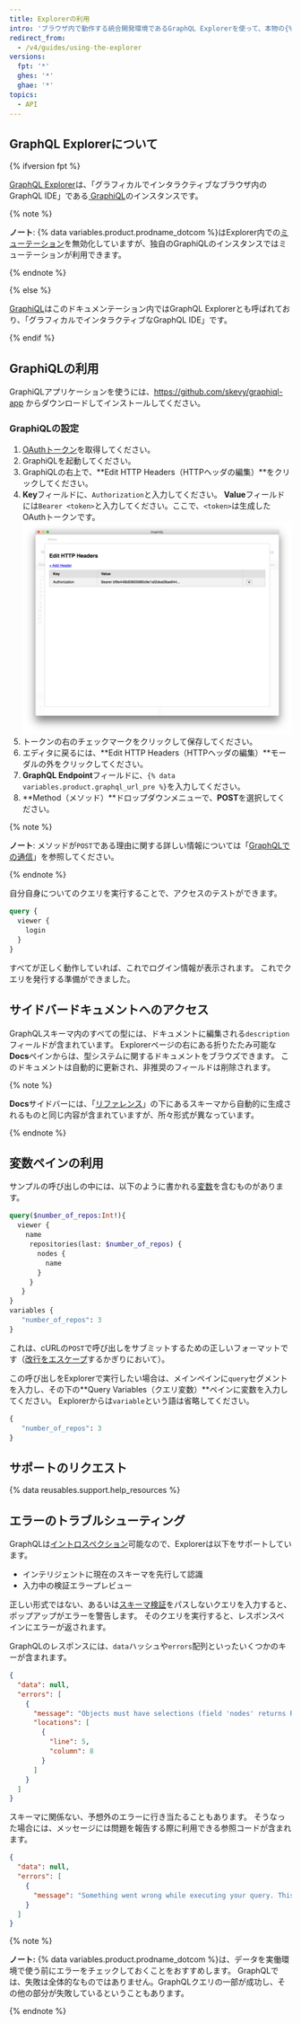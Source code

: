 ```yaml
---
title: Explorerの利用
intro: 'ブラウザ内で動作する統合開発環境であるGraphQL Explorerを使って、本物の{% data variables.product.prodname_dotcom %}のデータに対してクエリを実行できます。GraphQL Explorerには、ドキュメント、シンタックスハイライト、検証エラーが含まれています。'
redirect_from:
  - /v4/guides/using-the-explorer
versions:
  fpt: '*'
  ghes: '*'
  ghae: '*'
topics:
  - API
---
```


## GraphQL Explorerについて

{% ifversion fpt %}

[GraphQL Explorer](/graphql/overview/explorer)は、「グラフィカルでインタラクティブなブラウザ内のGraphQL IDE」である[ GraphiQL](https://github.com/graphql/graphiql)のインスタンスです。

{% note %}

**ノート**: {% data variables.product.prodname_dotcom %}はExplorer内での[ミューテーション](/graphql/reference/mutations)を無効化していますが、独自のGraphiQLのインスタンスではミューテーションが利用できます。

{% endnote %}

{% else %}

[ GraphiQL](https://github.com/graphql/graphiql)はこのドキュメンテーション内ではGraphQL Explorerとも呼ばれており、「グラフィカルでインタラクティブなGraphQL IDE」です。

{% endif %}

## GraphiQLの利用

GraphiQLアプリケーションを使うには、https://github.com/skevy/graphiql-app からダウンロードしてインストールしてください。

### GraphiQLの設定

1. [OAuthトークン](/graphql/guides/forming-calls-with-graphql#authenticating-with-graphql)を取得してください。
1. GraphiQLを起動してください。
1. GraphiQLの右上で、**Edit HTTP Headers（HTTPヘッダの編集）**をクリックしてください。
1. **Key**フィールドに、`Authorization`と入力してください。 **Value**フィールドには`Bearer <token>`と入力してください。ここで、`<token>`は生成したOAuthトークンです。 ![graphiqlのヘッダー](/assets/images/developer/graphiql-headers.png)
1. トークンの右のチェックマークをクリックして保存してください。
1. エディタに戻るには、**Edit HTTP Headers（HTTPヘッダの編集）**モーダルの外をクリックしてください。
1. **GraphQL Endpoint**フィールドに、`{% data variables.product.graphql_url_pre %}`を入力してください。
1. **Method（メソッド）**ドロップダウンメニューで、**POST**を選択してください。

{% note %}

**ノート**: メソッドが`POST`である理由に関する詳しい情報については「[GraphQLでの通信](/graphql/guides/forming-calls-with-graphql#communicating-with-graphql)」を参照してください。

{% endnote %}

自分自身についてのクエリを実行することで、アクセスのテストができます。

```graphql
query {
  viewer {
    login
  }
}
```

すべてが正しく動作していれば、これでログイン情報が表示されます。 これでクエリを発行する準備ができました。

## サイドバードキュメントへのアクセス

GraphQLスキーマ内のすべての型には、ドキュメントに編集される`description`フィールドが含まれています。 Explorerページの右にある折りたたみ可能な**Docs**ペインからは、型システムに関するドキュメントをブラウズできます。 このドキュメントは自動的に更新され、非推奨のフィールドは削除されます。

{% note %}

**Docs**サイドバーには、「[リファレンス](/graphql)」の下にあるスキーマから自動的に生成されるものと同じ内容が含まれていますが、所々形式が異なっています。

{% endnote %}

## 変数ペインの利用

サンプルの呼び出しの中には、以下のように書かれる[変数](/graphql/guides/forming-calls-with-graphql#working-with-variables)を含むものがあります。

```graphql
query($number_of_repos:Int!){
  viewer {
    name
     repositories(last: $number_of_repos) {
       nodes {
         name
       }
     }
   }
}
variables {
   "number_of_repos": 3
}
```

これは、cURLの`POST`で呼び出しをサブミットするための正しいフォーマットです（[改行をエスケープ](/graphql/guides/forming-calls-with-graphql#communicating-with-graphql)するかぎりにおいて）。

この呼び出しをExplorerで実行したい場合は、メインペインに`query`セグメントを入力し、その下の**Query Variables（クエリ変数）**ペインに変数を入力してください。 Explorerからは`variable`という語は省略してください。

```graphql
{
   "number_of_repos": 3
}
```

## サポートのリクエスト

{% data reusables.support.help_resources %}

## エラーのトラブルシューティング

GraphQLは[イントロスペクション](/graphql/guides/introduction-to-graphql#discovering-the-graphql-api)可能なので、Explorerは以下をサポートしています。

* インテリジェントに現在のスキーマを先行して認識
* 入力中の検証エラープレビュー

正しい形式ではない、あるいは[スキーマ検証](/graphql/guides/introduction-to-graphql#schema)をパスしないクエリを入力すると、ポップアップがエラーを警告します。 そのクエリを実行すると、レスポンスペインにエラーが返されます。

GraphQLのレスポンスには、`data`ハッシュや`errors`配列といったいくつかのキーが含まれます。

```json
{
  "data": null,
  "errors": [
    {
      "message": "Objects must have selections (field 'nodes' returns Repository but has no selections)",
      "locations": [
        {
          "line": 5,
          "column": 8
        }
      ]
    }
  ]
}
```

スキーマに関係ない、予想外のエラーに行き当たることもあります。 そうなった場合には、メッセージには問題を報告する際に利用できる参照コードが含まれます。

```json
{
  "data": null,
  "errors": [
    {
      "message": "Something went wrong while executing your query. This is most likely a GitHub bug. Please include \"7571:3FF6:552G94B:69F45B7:5913BBEQ\" when reporting this issue."
    }
  ]
}
```

{% note %}

**ノート:** {% data variables.product.prodname_dotcom %}は、データを実働環境で使う前にエラーをチェックしておくことをおすすめします。 GraphQLでは、失敗は全体的なものではありません。GraphQLクエリの一部が成功し、その他の部分が失敗しているということもあります。

{% endnote %}
